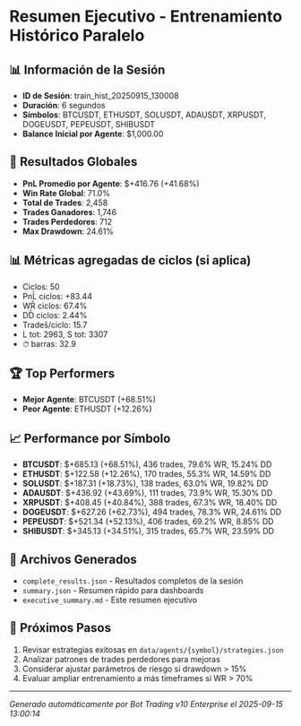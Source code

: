 # Resumen Ejecutivo - Entrenamiento Histórico Paralelo

## 📊 Información de la Sesión
- **ID de Sesión**: train_hist_20250915_130008
- **Duración**: 6 segundos
- **Símbolos**: BTCUSDT, ETHUSDT, SOLUSDT, ADAUSDT, XRPUSDT, DOGEUSDT, PEPEUSDT, SHIBUSDT
- **Balance Inicial por Agente**: $1,000.00

## 🎯 Resultados Globales
- **PnL Promedio por Agente**: $+416.76 (+41.68%)
- **Win Rate Global**: 71.0%
- **Total de Trades**: 2,458
- **Trades Ganadores**: 1,746
- **Trades Perdedores**: 712
- **Max Drawdown**: 24.61%

## 📊 Métricas agregadas de ciclos (si aplica)
- Ciclos: 50
- PnL̄ ciclos: +83.44
- WR̄ ciclos: 67.4%
- DD̄ ciclos: 2.44%
- Trades̄/ciclo: 15.7
- L tot: 2963, S tot: 3307
- ⏱̄ barras: 32.9


## 🏆 Top Performers
- **Mejor Agente**: BTCUSDT (+68.51%)
- **Peor Agente**: ETHUSDT (+12.26%)

## 📈 Performance por Símbolo
- **BTCUSDT**: $+685.13 (+68.51%), 436 trades, 79.6% WR, 15.24% DD
- **ETHUSDT**: $+122.58 (+12.26%), 170 trades, 55.3% WR, 14.59% DD
- **SOLUSDT**: $+187.31 (+18.73%), 138 trades, 63.0% WR, 19.82% DD
- **ADAUSDT**: $+436.92 (+43.69%), 111 trades, 73.9% WR, 15.30% DD
- **XRPUSDT**: $+408.45 (+40.84%), 388 trades, 67.3% WR, 18.40% DD
- **DOGEUSDT**: $+627.26 (+62.73%), 494 trades, 78.3% WR, 24.61% DD
- **PEPEUSDT**: $+521.34 (+52.13%), 406 trades, 69.2% WR, 8.85% DD
- **SHIBUSDT**: $+345.13 (+34.51%), 315 trades, 65.7% WR, 23.59% DD

## 📁 Archivos Generados
- `complete_results.json` - Resultados completos de la sesión
- `summary.json` - Resumen rápido para dashboards
- `executive_summary.md` - Este resumen ejecutivo

## 🎯 Próximos Pasos
1. Revisar estrategias exitosas en `data/agents/{symbol}/strategies.json`
2. Analizar patrones de trades perdedores para mejoras
3. Considerar ajustar parámetros de riesgo si drawdown > 15%
4. Evaluar ampliar entrenamiento a más timeframes si WR > 70%

---
*Generado automáticamente por Bot Trading v10 Enterprise el 2025-09-15 13:00:14*
